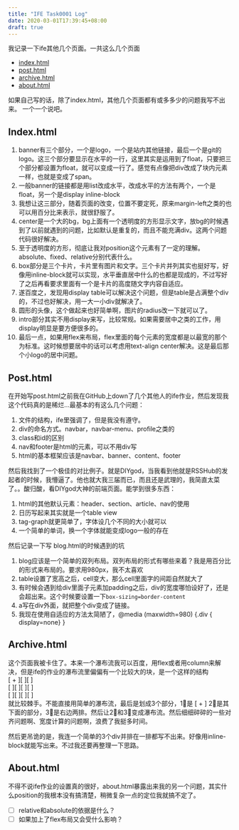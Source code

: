 ```yaml
---
title: "IFE Task0001 Log"
date: 2020-03-01T17:39:45+08:00
draft: true
---
```




我记录一下ife其他几个页面。一共这么几个页面 

* [index.html](../task0001/index.html)
* [post.html](../task0001/post.html)
* [archive.html](../task0001/gallery.html)
* [about.html](../task0001/about.html)

如果自己写的话，除了index.html，其他几个页面都有或多多少的问题我写不出来。
一个一个说吧。  

## Index.html

1. banner有三个部分，一个是logo，一个是站内其他链接，最后一个是git的logo。这三个部分要显示在水平的一行，这里其实是运用到了float，只要把三个部分都设置为float，就可以变成一行了。感觉有点像把div改成了块内元素一样，也就是变成了span。
1. 一般banner的链接都是用list改成水平，改成水平的方法有两个，一个是float，另一个是display inline-block
1. 我想让这三部分，随着页面的改变，位置不要定死，原来margin-left之类的也可以用百分比来表示，就很舒服了。
1. center是一个大的bg，bg上面有一个透明度的方形显示文字，放bg的时候遇到了以前就遇到的问题，比如默认是重复的，而且不能充满div。这两个问题代码很好解决。
1. 至于透明度的方形，彻底让我对position这个元素有了一定的理解。absolute、fixed、relative分别代表什么。
1. box部分是三个卡片，卡片里有图片和文字。三个卡片并列其实也挺好写，好像用inline-block就可以实现，水平垂直居中什么的也都是现成的，不过写好了之后再看要求里面有一个是卡片的高度随文字内容自适应。
1. 遂百度之，发现用display table可以解决这个问题，但是table是占满整个div的，不过也好解决，用一大一小div就解决了。
1. 圆形的头像，这个做起来也好简单啊，图片的radius改一下就可以了。
1. intro部分其实不用display来写，比较常规。如果需要居中之类的工作，用display明显是要方便很多的。
1. 最后一点，如果用flex来布局，flex里面的每个元素的宽度都是以最宽的那个为标准。这时候想要居中的话可以考虑用text-align center解决。这是最后那个小logo的居中问题。


## Post.html

在开始写post.html之前我在GitHub上down了几个其他人的ife作业，然后发现我这个代码真的是稀烂…最基本的有这么几个问题：

1. 文件的结构，ife里强调了，但是我没有遵守。
2. div的命名方式。navbar，navbar-menu、profile之类的
3. class和id的区别
4. nav和footer是html的元素，可以不用div写
5. html的基本框架应该是navbar、banner、content、footer

然后我找到了一个极佳的对比例子。就是DIYgod，当我看到他就是RSSHub的发起者的时候，我懵逼了。他也就大我三届而已，而且还是武理的，我简直太菜了。。酸归酸，看DIYgod大神的前端页面。能学到很多东西：

1. html的其他默认元素：header、section、article、nav的使用
3. 日历写起来其实就是一个table view
4. tag-graph就更简单了，字体设几个不同的大小就可以
5. 一个简单的单词，换一个字体就能变成logo一般的存在

然后记录一下写 blog.html的时候遇到的坑

1. blog应该是一个简单的双列布局。双列布局的形式有哪些来着？我是用百分比的形式来布局的。要求用980px，我不太喜欢
4. table设置了宽高之后，cell变大，那么cell里面字的间距自然就大了
5. 有时候会遇到给div里面子元素加padding之后，div的宽度哪怕设好了，还是会超出来。这个时候要设置一下`box-sizing=border-content`
6. a写在div外面，就把整个div变成了链接。
7. 我现在使用自适应的方法太简陋了，@media (maxwidth=980) {.div { display=none} }

## Archive.html

这个页面我被卡住了。本来一个瀑布流我可以百度，用flex或者用column来解决，但是ife的作业的瀑布流里偏偏有一个比较大的块，是一个这样的结构  
	[ + ][ ][ ]  
	[ ][ ][ ][ ]   
	[ ][ ][ ][ ]  
就比较棘手。不能直接用简单的瀑布流，最后是划成3个部分，1⃣️是 [ + ] 2⃣️是其下面的部分，3⃣️是右边两排。然后让2⃣️和3⃣️变成瀑布流。然后细细碎碎的一些对齐问题啊、宽度计算的问题啊，浪费了我挺多时间。  

然后更吊诡的是，我连一个简单的3个div并排在一排都写不出来。好像用inline-block就能写出来。不过我还要再整理一下思路。  

## About.html

不得不说ife作业的设置真的很好，about.html暴露出来我的另一个问题，其实什么position的我根本没有搞清楚，稍微复杂一点的定位我就搞不定了。  

- [ ] relative和absolute的依据是什么？
- [ ] 如果加上了flex布局又会受什么影响？
